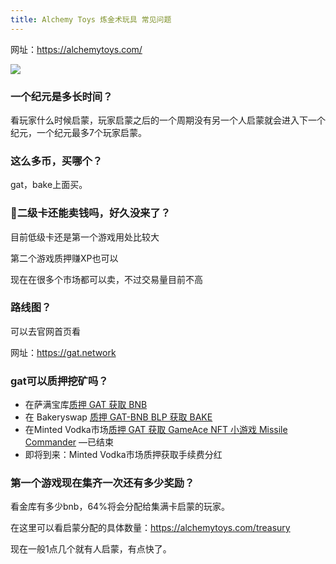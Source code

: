 ```yaml
---
title: Alchemy Toys 炼金术玩具 常见问题
---
```


网址：https://alchemytoys.com/

![](https://gat.network/wp-content/uploads/2021/07/Logo-small-AT-400x142.png)

<!--more-->

### 一个纪元是多长时间？

看玩家什么时候启蒙，玩家启蒙之后的一个周期没有另一个人启蒙就会进入下一个纪元，一个纪元最多7个玩家启蒙。

### 这么多币，买哪个？

gat，bake上面买。

### 🥶二级卡还能卖钱吗，好久没来了？

目前低级卡还是第一个游戏用处比较大

第二个游戏质押赚XP也可以

现在在很多个市场都可以卖，不过交易量目前不高

### 路线图？

可以去官网首页看

网址：https://gat.network

### gat可以质押挖矿吗？

- 在萨满宝库[质押 GAT 获取 BNB](https://alchemytoys.com/shamans-vault) 
- 在 Bakeryswap [质押 GAT-BNB BLP 获取 BAKE](https://www.bakeryswap.org/#/bakery/BAKE/GAT-BNB%20BLP) 
- 在Minted Vodka市场[质押 GAT 获取 GameAce NFT 小游戏 Missile Commander](https://minted.vodka/cocktails) —已结束
- 即将到来：Minted Vodka市场质押获取手续费分红

### 第一个游戏现在集齐一次还有多少奖励？

看金库有多少bnb，64%将会分配给集满卡启蒙的玩家。

在这里可以看启蒙分配的具体数量：https://alchemytoys.com/treasury

现在一般1点几个就有人启蒙，有点快了。

